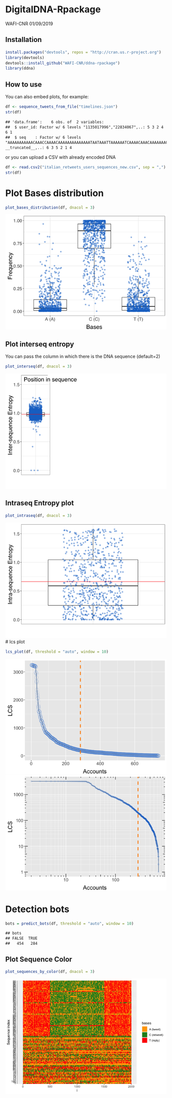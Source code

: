 DigitalDNA-Rpackage
================
WAFI-CNR
01/09/2019

## Installation

``` r
install.packages("devtools", repos = "http://cran.us.r-project.org")
library(devtools)
devtools::install_github("WAFI-CNR/ddna-rpackage")
library(ddna)
```

## How to use

You can also embed plots, for example:

``` r
df <- sequence_tweets_from_file("timelines.json")
str(df)
```

    ## 'data.frame':    6 obs. of  2 variables:
    ##  $ user_id: Factor w/ 6 levels "1135017996","22834067",..: 5 3 2 4 6 1
    ##  $ seq    : Factor w/ 6 levels "AAAAAAAAAAACAAACCAAAACAAAAAAAAAAAAAATAATAAATTAAAAAATCAAAACAAACAAAAAAACAAAACAACAAAACAACACAAAATACAAAACAAACCCCAACA"| __truncated__,..: 6 3 5 2 1 4

or you can upload a CSV with already encoded DNA

``` r
df <- read.csv2("italian_retweets_users_sequences_new.csv", sep = ",")
str(df)
```

# Plot Bases distribution

``` r
plot_bases_distribution(df, dnacol = 3)
```

![](DigitalDNA_files/figure-gfm/bases_distribution-1.png)<!-- -->

## Plot interseq entropy

You can pass the column in which there is the DNA sequence (default=2)

``` r
plot_interseq(df, dnacol = 3)
```

![](DigitalDNA_files/figure-gfm/interseq-1.png)<!-- -->

## Intraseq Entropy plot

``` r
plot_intraseq(df, dnacol = 3)
```

![](DigitalDNA_files/figure-gfm/intraseq-1.png)<!-- --> \# lcs plot

``` r
lcs_plot(df, threshold = "auto", window = 10)
```

![](DigitalDNA_files/figure-gfm/lcs_plot-1.png)<!-- -->![](DigitalDNA_files/figure-gfm/lcs_plot-2.png)<!-- -->

# Detection bots

``` r
bots = predict_bots(df, threshold = "auto", window = 10)
```

    ## bots
    ## FALSE  TRUE 
    ##   454   284

## Plot Sequence Color

``` r
plot_sequences_by_color(df, dnacol = 3)
```

![](DigitalDNA_files/figure-gfm/smalelr_color_plot-1.png)<!-- -->
